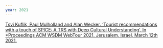 ```yaml
---
year: 2021
---
```

[Tsvi Kuflik, Paul Mulholland and Alan Wecker. ‘Tourist recommendations with a touch of SPICE: A TRS with Deep Cultural Understanding’. In *Proceedings ACM WSDM WebTour 2021. Jerusalem, Israel, March 12th 2021.](http://ceur-ws.org/Vol-2855/main_short_5.pdf)
